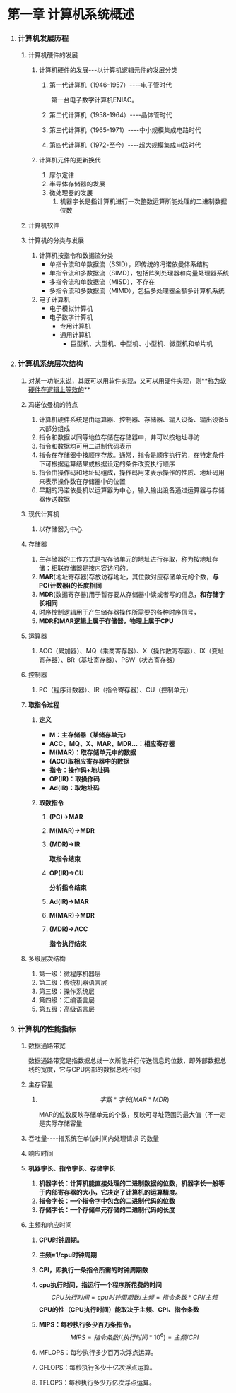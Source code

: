 # 第一章 计算机系统概述

1. ### 计算机发展历程

   1. 计算机硬件的发展

      1. 计算机硬件的发展---以计算机逻辑元件的发展分类

         1. 第一代计算机（1946-1957）----电子管时代

            ​	第一台电子数字计算机ENIAC。

         2. 第二代计算机（1958-1964）----晶体管时代

         3. 第三代计算机（1965-1971）----中小规模集成电路时代

         4. 第四代计算机（1972-至今）----超大规模集成电路时代

      2. 计算机元件的更新换代

         1. 摩尔定律
         2. 半导体存储器的发展
         3. 微处理器的发展
            1. 机器字长是指计算机进行一次整数运算所能处理的二进制数据位数

   2. 计算机软件

   3. 计算机的分类与发展

      1. 计算机按指令和数据流分类
         - 单指令流和单数据流（SSID），即传统的冯诺依曼体系结构
         - 单指令流和多数据流（SIMD），包括阵列处理器和向量处理器系统
         - 多指令流和单数据流（MISD），不存在
         - 多指令流和多数据流（MIMD），包括多处理器金额多计算机系统
      2. 电子计算机
         - 电子模拟计算机
         - 电子数字计算机
           - 专用计算机
           - 通用计算机
             - 巨型机、大型机、中型机、小型机、微型机和单片机

2. ### 计算机系统层次结构

   1. 对某一功能来说，其既可以用软件实现，又可以用硬件实现，则**<u>称为软硬件在逻辑上等效的</u>**

   2. 冯诺依曼机的特点

      1. 计算机硬件系统是由运算器、控制器、存储器、输入设备、输出设备5大部分组成
      2. 指令和数据以同等地位存储在存储器中，并可以按地址寻访
      3. 指令和数据均可用二进制代码表示
      4. 指令在存储器中按顺序存放。通常，指令是顺序执行的，在特定条件下可根据运算结果或根据设定的条件改变执行顺序
      5. 指令由操作码和地址码组成，操作码用来表示操作的性质、地址码用来表示操作数在存储器中的位置
      6. 早期的冯诺依曼机以运算器为中心，输入输出设备通过运算器与存储器传送数据

   3. 现代计算机

      1. 以存储器为中心

   4. 存储器

      1. 主存储器的工作方式是按存储单元的地址进行存取，称为按地址存储；相联存储器是按内容访问的。
      2. **MAR**(地址寄存器)存放访存地址，其位数对应存储单元的个数，**与PC(计数器)的长度相同**
      3. **MDR**(数据寄存器)用于暂存要从存储器中读或者写的信息，**和存储字长相同**
      4. 时序控制逻辑用于产生储存器操作所需要的各种时序信号，
      5. **MDR和MAR逻辑上属于存储器，物理上属于CPU**

   5. 运算器

      1. ACC（累加器）、MQ（乘商寄存器）、X（操作数寄存器）、IX（变址寄存器）、BR（基址寄存器）、PSW（状态寄存器）

   6. 控制器

      1. PC（程序计数器）、IR（指令寄存器）、CU（控制单元）

   7. **取指令过程**

      1. **定义**

         - **M：主存储器（某储存单元）**
         - **ACC、MQ、X、MAR、MDR...：相应寄存器**
         - **M(MAR)：取存储单元中的数据**
         - **(ACC)取相应寄存器中的数据**
         - **指令：操作码+地址码**
         - **OP(IR)：取操作码**
         - **Ad(IR)：取地址码**

      2. **取数指令**

         1. **(PC)->MAR**

         2. **M(MAR)->MDR**

         3. **(MDR)->IR**

            **取指令结束**

         4. **OP(IR)->CU**

            **分析指令结束**

         5. **Ad(IR)->MAR**

         6. **M(MAR)->MDR**

         7. **(MDR)->ACC**

            **指令执行结束**

   8. 多级层次结构

      1. 第一级：微程序机器层
      2. 第二级：传统机器语言层
      3. 第三级：操作系统层
      4. 第四级：汇编语言层
      5. 第五级：高级语言层

3. ### 计算机的性能指标

   1. 数据通路带宽

      数据通路带宽是指数据总线一次所能并行传送信息的位数，即外部数据总线的宽度，它与CPU内部的数据总线不同

   2. 主存容量

      1. $$
         字数*字长(MAR*MDR)
         $$

         MAR的位数反映存储单元的个数，反映可寻址范围的最大值（不一定是实际存储容量

   3. 吞吐量----指系统在单位时间内处理请求 的数量

   4. 响应时间

   5. **机器字长、指令字长、存储字长**

      1. **机器字长：计算机能直接处理的二进制数据的位数，机器字长一般等于内部寄存器的大小，它决定了计算机的运算精度。**
      2. **指令字长：一个指令字中包含的二进制代码的位数**
      3. **存储字长：一个存储单元存储的二进制代码的长度**

   6. 主频和响应时间

      1. **CPU时钟周期。**

      2. **主频=1/cpu时钟周期**

      3. **CPI，即执行一条指令所需的时钟周期数**

      4. **cpu执行时间，指运行一个程序所花费的时间**
         $$
         CPU执行时间=cpu时钟周期数/主频=指令条数*CPI/主频
         $$
         **CPU的性（CPU执行时间）能取决于主频、CPI、指令条数**

      5. **MIPS：每秒执行多少百万条指令。**
         $$
         MIPS=指令条数/(执行时间*10^6)=主频/CPI
         $$

      6. MFLOPS：每秒执行多少百万次浮点运算。

      7. GFLOPS：每秒执行多少十亿次浮点运算。

      8. TFLOPS：每秒执行多少万亿次浮点运算。

   
